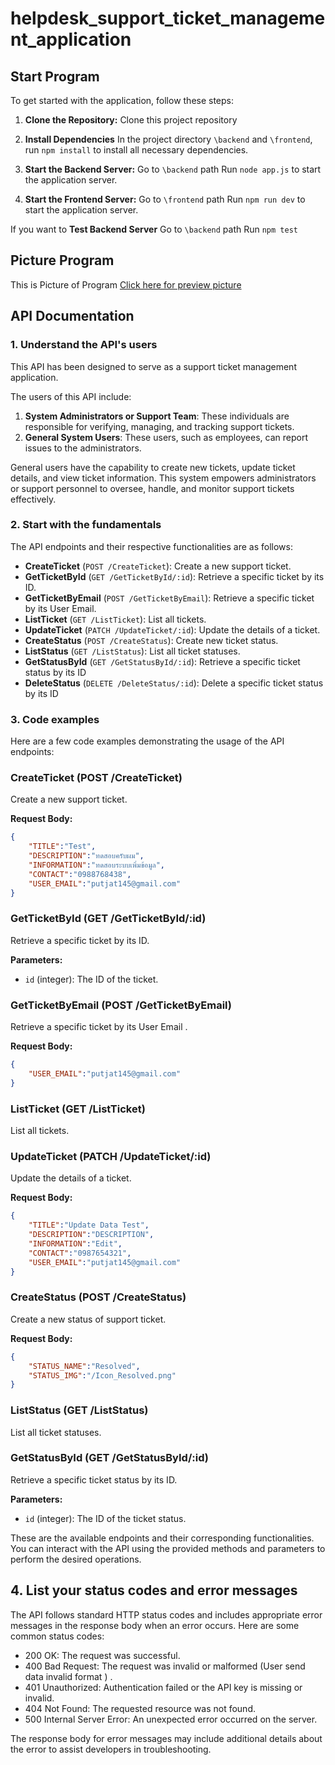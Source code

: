 # helpdesk_support_ticket_management_application

## Start Program
To get started with the application, follow these steps:

 1. **Clone the Repository:** Clone this project repository
    
 2. **Install Dependencies** In the project directory `\backend` and `\frontend`,
		 run `npm install` to install all necessary dependencies.
    
 3. **Start the Backend Server:** Go to `\backend` path Run `node app.js` to start the application server.
    
 4. **Start the Frontend Server:** Go to `\frontend` path Run `npm run dev` to start the application server.

If you want to **Test Backend Server**
Go to `\backend` path 
Run `npm test` 

## Picture Program
This is  Picture of Program  [Click here for preview picture](https://github.com/PattanasakGit/helpdesk_support_ticket_management_application/tree/main/Picture%20Program)


## API Documentation

### 1. Understand the API's users

This API has been designed to serve as a support ticket management application.

The users of this API include:
1. **System Administrators or Support Team**: These individuals are responsible for verifying, managing, and tracking support tickets.
2. **General System Users**: These users, such as employees, can report issues to the administrators.

General users have the capability to create new tickets, update ticket details, and view ticket information. This system empowers administrators or support personnel to oversee, handle, and monitor support tickets effectively.

### 2. Start with the fundamentals

The API endpoints and their respective functionalities are as follows:

- **CreateTicket** (`POST /CreateTicket`): Create a new support ticket.
- **GetTicketById** (`GET /GetTicketById/:id`): Retrieve a specific ticket by its ID.
- **GetTicketByEmail** (`POST /GetTicketByEmail`): Retrieve a specific ticket by its User Email.
- **ListTicket** (`GET /ListTicket`): List all tickets.
- **UpdateTicket** (`PATCH /UpdateTicket/:id`): Update the details of a ticket.
- **CreateStatus** (`POST /CreateStatus`): Create new ticket status.
- **ListStatus** (`GET /ListStatus`): List all ticket statuses.
- **GetStatusById** (`GET /GetStatusById/:id`): Retrieve a specific ticket status by its ID
- **DeleteStatus** (`DELETE /DeleteStatus/:id`): Delete a specific ticket status by its ID

### 3. Code examples
Here are a few code examples demonstrating the usage of the API endpoints:

### CreateTicket (POST /CreateTicket)

Create a new support ticket.

**Request Body:**
```json
{
	"TITLE":"Test",
	"DESCRIPTION":"ทดสอบครับผม",
	"INFORMATION":"ทดสอบระบบเพิ่มข้อมูล",
	"CONTACT":"0988768438",
	"USER_EMAIL":"putjat145@gmail.com"
}
```

### GetTicketById (GET /GetTicketById/:id)

Retrieve a specific ticket by its ID.

**Parameters:**
- `id` (integer): The ID of the ticket.

### GetTicketByEmail (POST /GetTicketByEmail)

Retrieve a specific ticket by its User Email .

**Request Body:**
```json
{
	"USER_EMAIL":"putjat145@gmail.com"
}
```

### ListTicket (GET /ListTicket)

List all tickets.

### UpdateTicket (PATCH /UpdateTicket/:id)

Update the details of a ticket.

**Request Body:**
```json
{
	"TITLE":"Update Data Test",
	"DESCRIPTION":"DESCRIPTION",
	"INFORMATION":"Edit",
	"CONTACT":"0987654321",
	"USER_EMAIL":"putjat145@gmail.com"
}
```
### CreateStatus (POST /CreateStatus)

Create a new status of support ticket.

**Request Body:**
```json
{
	"STATUS_NAME":"Resolved",
	"STATUS_IMG":"/Icon_Resolved.png"
}
```
### ListStatus (GET /ListStatus)

List all ticket statuses.

### GetStatusById (GET /GetStatusById/:id)

Retrieve a specific ticket status by its ID.

**Parameters:**
- `id` (integer): The ID of the ticket status.


These are the available endpoints and their corresponding functionalities. You can interact with the API using the provided methods and parameters to perform the desired operations.
## 4. List your status codes and error messages

The API follows standard HTTP status codes and includes appropriate error messages in the response body when an error occurs. Here are some common status codes:

- 200 OK: The request was successful.
- 400 Bad Request: The request was invalid or malformed (User send data invalid format ) . 
- 401 Unauthorized: Authentication failed or the API key is missing or invalid.
- 404 Not Found: The requested resource was not found.
- 500 Internal Server Error: An unexpected error occurred on the server.

The response body for error messages may include additional details about the error to assist developers in troubleshooting.
